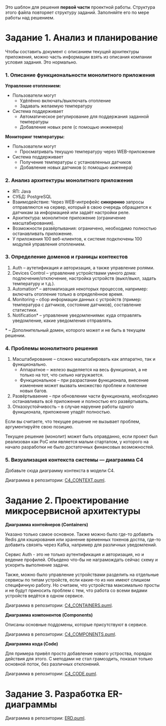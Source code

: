 Это шаблон для решения **первой части** проектной работы. Структура этого файла повторяет структуру заданий. Заполняйте его по мере работы над решением.

# Задание 1. Анализ и планирование

Чтобы составить документ с описанием текущей архитектуры приложения, можно часть информации взять из описания компании условия задания. Это нормально.

### 1. Описание функциональности монолитного приложения

**Управление отоплением:**

- Пользователи могут
    - Удёлённо включать/выключать отопление
    - Задавать желаемую температуру
- Система поддерживает
    - Автоматическое регулирование для поддержания заданной температуры
    - Добавление новых реле (с помощью инженера)


**Мониторинг температуры:**

- Пользователи могут
    - Просматривать текущую температуру через WEB-приложение
- Система поддерживает
    - Получение температуры с установленных датчиков
    - Добавление новых датчиков (с помощью инженера)

### 2. Анализ архитектуры монолитного приложения

- ЯП: Java
- СУБД: PostgreSQL
- Взаимодействие: Через WEB-интрефейс **синхронно** запросы отправляются на сервер, который в свою очередь обращается к датчикам за информацией или задаёт настройки реле.
- Архитектура: монолитное приложение (ограничение масштабирования).
- Возможности развёртывания: ограничено, необходимо полностью останавливать приложение.
- У приложения 100 веб-клиентов, к системе подключены 100 модулей управления отоплением.

### 3. Определение доменов и границы контекстов

1. Auth – аутетификация и авторизация, а также управление ролями.
2. Devices Control – управление устройствами умного дома: подлючение/отключение, настройка устройств (выкл/выкл, задать температуру и т.д.).
3. Automation* – автоматизация некоторых процессов, например: включать отопление только в определённое время.
4. Monitoring – сбор информации данных с устройств (пример: температура с датчиков, состояние датчиков), составление статистики.
5. Notification* – управление уведомлениями: куда отправлять уведомление, какие уведомления отправлять.

\* – Дополнительный домен, которого может и не быть в текущем решении.

### **4. Проблемы монолитного решения**

1. Масштабирование – сложно масштабировать как аппаратно, так и функционально.
    - Аппаратное – железо выделяется на весь функционал, а не только на тот, что сильно нагружается.
    - Функциональное – при разрастании функционала, внесение изменение может вызвать множество проблем и пояление новых багов.
2. Развёртываение –  при обновлении части функционала, необходимо останавливать всё приложение и полностью его развёртывать.
3. Отказоустойчивость – в случае наруение работы одного функционала, приложение упадёт полностью.

Если вы считаете, что текущее решение не вызывает проблем, аргументируйте свою позицию.

Текущее решение (монолит) может быть оправданно, если проект был реализован как PoC или является малым стартапом, у которого на начало разработки не было достаточных финансовых возможностей.

### 5. Визуализация контекста системы — диаграмма С4

Добавьте сюда диаграмму контекста в модели C4.

Диаграмма в репозитории: [C4_CONTEXT.puml](C4_CONTEXT.puml).

# Задание 2. Проектирование микросервисной архитектуры

**Диаграмма контейнеров (Containers)**

Указано только самое основное. Также можно было где-то добавить Redis для кэширования или хранение временных токенов достпа, где-то добавить связять через Kafka, например для различных уведомлений.

Сервис Auth - это не только аутентификация и авторизация, но и ведение профилей. Объедено что-бы не награмождать сейчас схему и ускорить выполнение задачи.

Также, можно было управление устройствами разделить на отдельные сервисы по типам устройств, если какие-то из них имеют слишком специфичную работу. Но считаем, что устройства максимально просты и не будут приносить проблем с тем, что работа со всеми видами устройств ведётся в одном сервисе.

Диаграмма в репозитории: [C4_CONTAINERS.puml](C4_CONTAINERS.puml).

**Диаграмма компонентов (Components)**

Описаны основные поддомены, которые присутствуют в сервисе.

Диаграмма в репозитории: [C4_COMPONENTS.puml](C4_COMPONENTS.puml).


**Диаграмма кода (Code)**

Для примера привёл просто добавление нового устроства, порядок действия для этого. С методами не стал грамоздить, показал только основной поток, без различных отклонений.

Диаграмма в репозитории: [C4_CODE.puml](C4_CODE.puml).

# Задание 3. Разработка ER-диаграммы

Диаграмма в репозитории: [ERD.puml](ERD.puml).